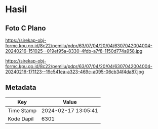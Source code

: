 # Hasil

## Foto C Plano

https://sirekap-obj-formc.kpu.go.id/8c22/pemilu/pdpr/63/07/04/20/04/6307042004004-20240216-151025--019ef95a-8330-4fdb-a7f8-1150d774a958.jpg

https://sirekap-obj-formc.kpu.go.id/8c22/pemilu/pdpr/63/07/04/20/04/6307042004004-20240216-171123--19c541ea-a323-469c-a095-06cb34f4da87.jpg


## Metadata

| Key        | Value               |
| ---------- | ------------------- |
| Time Stamp | 2024-02-17 13:05:41 |
| Kode Dapil | 6301                |



